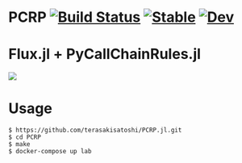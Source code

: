 # PCRP [![Build Status](https://github.com/terasakisatoshi/PCRP.jl/actions/workflows/CI.yml/badge.svg?branch=main)](https://github.com/terasakisatoshi/PCRP.jl/actions/workflows/CI.yml?query=branch%3Amain) [![Stable](https://img.shields.io/badge/docs-stable-blue.svg)](https://terasakisatoshi.github.io/PCRP.jl/stable) [![Dev](https://img.shields.io/badge/docs-dev-blue.svg)](https://terasakisatoshi.github.io/PCRP.jl/dev)

# Flux.jl + PyCallChainRules.jl

<img src="https://user-images.githubusercontent.com/16760547/157697417-997134de-6d2b-4d8b-b4a7-d028350100a2.png">

# Usage

```console
$ https://github.com/terasakisatoshi/PCRP.jl.git
$ cd PCRP
$ make
$ docker-compose up lab
```
